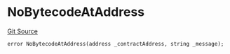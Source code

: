 # NoBytecodeAtAddress
[Git Source](https://github.com/thrackle-io/tron/blob/af28404fa455abf3b77fe8e040ff86d48b926353/src/client/token/handler/diamond/HandlerDiamondLib.sol)


```solidity
error NoBytecodeAtAddress(address _contractAddress, string _message);
```


